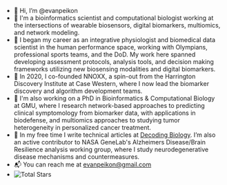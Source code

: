 - 👋 Hi, I’m @evanpeikon
- 🧪 I'm a bioinformatics scientist and computational biologist working at the intersections of wearable biosensors, digital biomarkers, multiomics, and network modeling.  
- 🩻 I began my career as an integrative physiologist and biomedical data scientist in the human performance space, working with Olympians, professional sports teams, and the DoD. My work here spanned developing assessment protocols, analysis tools, and decision making frameworks utilizing new biosensing modalities and digital biomarkers.
- 🧬 In 2020, I co-founded NNOXX, a spin-out from the Harrington Discovery Institute at Case Western, where I now lead the biomarker discovery and algorithm development teams.
- 🧫 I'm also working on a PhD in Bioinformatics & Computational Biology at GMU, where I research network-based approaches to predicting clinical symptomology from biomarker data, with applications in biodefense, and multiomics approaches to studying tumor heterogeneity in personalized cancer treatment. 
- 🚀 In my free time I write technical articles at [Decoding Biology](https://decodingbiology.substack.com ). I’m also an active contributor to NASA GeneLab's Alzheimers Disease/Brain Resilience analysis working group, where I study neurodegenerative disease mechanisms and countermeasures.
- 📬 You can reach me at evanpeikon@gmail.com
- ![Total Stars](https://img.shields.io/github/stars/evanpeikon?style=social)

<!---
evanpeikon/evanpeikon is a ✨ special ✨ repository because its `README.md` (this file) appears on your GitHub profile.
You can click the Preview link to take a look at your changes.
--->
